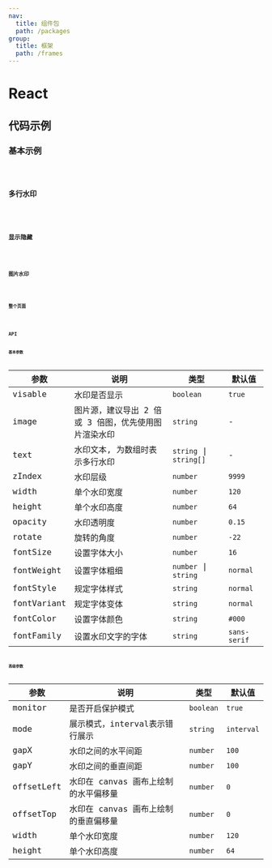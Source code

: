 ```yaml
---
nav:
  title: 组件包
  path: /packages
group:
  title: 框架
  path: /frames
---
```


# React

## 代码示例

### 基本示例

<code src="./demo/demo01.tsx" />

### 多行水印

<code src="./demo/demo02.tsx" />

### 显示隐藏

<code src="./demo/demo03.tsx" />

### 图片水印

<code src="./demo/demo04.tsx" />

### 整个页面

<code src="./demo/demo05.tsx" />

## API

### 基本参数

|参数|说明|类型|默认值|
|---|---|---|---|
|visable|水印是否显示|`boolean`|`true`|
|image|图片源，建议导出 2 倍或 3 倍图，优先使用图片渲染水印|`string`|-|
|text|水印文本, 为数组时表示多行水印|`string` \| `string[]`|-|
|zIndex|水印层级|`number`|`9999`|
|width|单个水印宽度|`number`|`120`|
|height|单个水印高度|`number`|`64`|
|opacity|水印透明度|`number`|`0.15`|
|rotate|旋转的角度|`number`|`-22`|
|fontSize|设置字体大小|`number`|`16`|
|fontWeight|设置字体粗细|`number` \| `string` |`normal`|
|fontStyle|规定字体样式|`string`|`normal`|
|fontVariant|规定字体变体|`string`|`normal`|
|fontColor|设置字体颜色|`string`|`#000`|
|fontFamily|设置水印文字的字体|`string`|`sans-serif`|

### 高级参数

|参数|说明|类型|默认值|
|---|---|---|---|
|monitor|是否开启保护模式|`boolean`|`true`|
|mode|展示模式，interval表示错行展示|`string`|`interval`|
|gapX|水印之间的水平间距|`number`|`100`|
|gapY|水印之间的垂直间距|`number`|`100`|
|offsetLeft|水印在 canvas 画布上绘制的水平偏移量|`number`|`0`|
|offsetTop|水印在 canvas 画布上绘制的垂直偏移量|`number`|`0`|
|width|单个水印宽度|`number`|`120`|
|height|单个水印高度|`number`|`64`|
